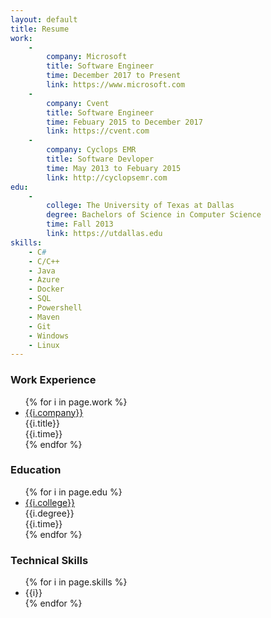 ```yaml
---
layout: default
title: Resume
work:
    -   
        company: Microsoft
        title: Software Engineer
        time: December 2017 to Present
        link: https://www.microsoft.com
    -   
        company: Cvent
        title: Software Engineer
        time: Febuary 2015 to December 2017
        link: https://cvent.com
    -   
        company: Cyclops EMR
        title: Software Devloper
        time: May 2013 to Febuary 2015
        link: http://cyclopsemr.com
edu:
    -
        college: The University of Texas at Dallas
        degree: Bachelors of Science in Computer Science
        time: Fall 2013
        link: https://utdallas.edu
skills:
    - C#
    - C/C++
    - Java
    - Azure
    - Docker
    - SQL
    - Powershell
    - Maven
    - Git
    - Windows
    - Linux
---
```


<section role="region">
<h3 class="h3">Work Experience</h3>
<ul class="list-group resume-list">
{% for i in page.work %}
<li class="list-group-item">
    <a class="h5" href="{{i.link}}">{{i.company}}</a>
    <div>{{i.title}}</div>
    <div>{{i.time}}</div>
</li>
{% endfor %}
</ul>
</section>

<section role="region">
<h3 class="h3">Education</h3>
<ul class="list-group resume-list">
{% for i in page.edu %}
<li class="list-group-item">
    <a class="h5" href="{{i.link}}">{{i.college}}</a>
    <div>{{i.degree}}</div>
    <div>{{i.time}}</div>
</li>
{% endfor %}
</ul>
</section>

<section role="region">
<h3 class="h3">Technical Skills</h3>
<ul class="list-group resume-list">
{% for i in page.skills %}
<li class="list-group-item">{{i}}</li>
{% endfor %}
</ul>
</section>
